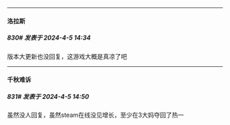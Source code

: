 ﻿
*****

####  洛拉斯  
##### 830#       发表于 2024-4-5 14:34

版本大更新也没回复，这游戏大概是真凉了吧


*****

####  千秋难诉  
##### 831#       发表于 2024-4-5 14:50

虽然没人回复，虽然steam在线没见增长，至少在3大妈夺回了热一

